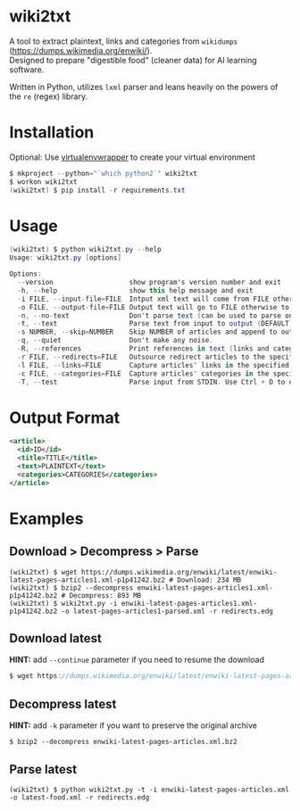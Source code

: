 # wiki2txt
A tool to extract plaintext, links and categories from `wikidumps` (https://dumps.wikimedia.org/enwiki/).<br />
Designed to prepare "digestible food" (cleaner data) for AI learning software.<br />

Written in Python, utilizes `lxml` parser and leans heavily on the powers of the `re` (regex) library.

# Installation
Optional: Use [virtualenvwrapper](https://virtualenvwrapper.readthedocs.io/en/latest/) to create your virtual environment
```csharp
$ mkproject --python="`which python2`" wiki2txt
$ workon wiki2txt
(wiki2txt) $ pip install -r requirements.txt
```

# Usage
```csharp
(wiki2txt) $ python wiki2txt.py --help
Usage: wiki2txt.py [options]

Options:
  --version                   show program's version number and exit
  -h, --help                  show this help message and exit
  -i FILE, --input-file=FILE  Intput xml text will come from FILE otherwise from STDIN.
  -o FILE, --output-file=FILE Output text will go to FILE otherwise to STDOUT.
  -n, --no-text               Don't parse text (can be used to parse only links, references and/or categories).
  -t, --text                  Parse text from input to output (DEFAULT).
  -s NUMBER, --skip=NUMBER    Skip NUMBER of articles and append to output files.
  -q, --quiet                 Don't make any noise.
  -R, --references            Print references in text (links and categories).
  -r FILE, --redirects=FILE   Outsource redirect articles to the specified file.
  -l FILE, --links=FILE       Capture articles' links in the specified file).
  -c FILE, --categories=FILE  Capture articles' categories in the specified file.
  -T, --test                  Parse input from STDIN. Use Ctrl + D to end input.
```

# Output Format
```xml
<article>
  <id>ID</id>
  <title>TITLE</title>
  <text>PLAINTEXT</text>
  <categories>CATEGORIES</categories>
</article>
```

# Examples

## Download > Decompress > Parse
```console
(wiki2txt) $ wget https://dumps.wikimedia.org/enwiki/latest/enwiki-latest-pages-articles1.xml-p1p41242.bz2 # Download: 234 MB
(wiki2txt) $ bzip2 --decompress enwiki-latest-pages-articles1.xml-p1p41242.bz2 # Decompress: 893 MB
(wiki2txt) $ wiki2txt.py -i enwiki-latest-pages-articles1.xml-p1p41242.bz2 -o latest-pages-articles1-parsed.xml -r redirects.edg
```

## Download latest
**HINT:** add `--continue` parameter if you need to resume the download
```csharp
$ wget https://dumps.wikimedia.org/enwiki/latest/enwiki-latest-pages-articles.xml.bz2
```

## Decompress latest
**HINT:** add `-k` parameter if you want to preserve the original archive
```console
$ bzip2 --decompress enwiki-latest-pages-articles.xml.bz2
```

## Parse latest
```shell-session
(wiki2txt) $ python wiki2txt.py -t -i enwiki-latest-pages-articles.xml -o latest-food.xml -r redirects.edg
```